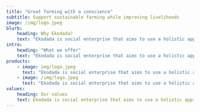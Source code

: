```yaml
---
title: "Great farming with a conscience"
subtitle: Support sustainable farming while improving livelihoods
image: /img/logo.jpeg
blurb:
    heading: Why Ekodada?
    text: "Ekodada is social enterprise that aims to use a holistic approach to solve local environmental and social economic problems in Kenya. Specifically , it aims to employ applied scientific solutions through business approaches to climate change , poor farming methods , biodiversity loss , alien invasive species , soil degradation, food security and unsustainable livelihoods."
intro:
    heading: "What we offer"
    text: "Ekodada is social enterprise that aims to use a holistic approach to solve local environmental and social economic problems in Kenya. Specifically , it aims to employ applied scientific solutions through business approaches to climate change , poor farming methods , biodiversity loss , alien invasive species , soil degradation, food security and unsustainable livelihoods."
products:
    - image: img/logo.jpeg
      text: "Ekodada is social enterprise that aims to use a holistic approach to solve local environmental and social economic problems in Kenya. Specifically , it aims to employ applied scientific solutions through business approaches to climate change , poor farming methods , biodiversity loss , alien invasive species , soil degradation, food security and unsustainable livelihoods."
    - image: /img/logo.jpeg
      text: "Ekodada is social enterprise that aims to use a holistic approach to solve local environmental and social economic problems in Kenya. Specifically , it aims to employ applied scientific solutions through business approaches to climate change , poor farming methods , biodiversity loss , alien invasive species , soil degradation, food security and unsustainable livelihoods."
values:
    heading: Our values
    text: Ekodada is social enterprise that aims to use a holistic approach to solve local environmental and social economic problems in Kenya. Specifically , it aims to employ applied scientific solutions through business approaches to climate change , poor farming methods , biodiversity loss , alien invasive species , soil degradation, food security and unsustainable livelihoods.
---
```


